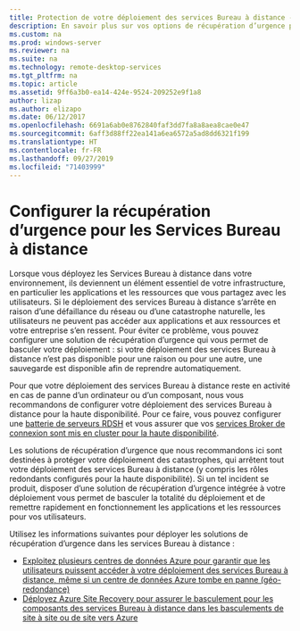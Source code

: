```yaml
---
title: Protection de votre déploiement des services Bureau à distance - Récupération d’urgence
description: En savoir plus sur vos options de récupération d’urgence pour les Services Bureau à distance
ms.custom: na
ms.prod: windows-server
ms.reviewer: na
ms.suite: na
ms.technology: remote-desktop-services
ms.tgt_pltfrm: na
ms.topic: article
ms.assetid: 9ff6a3b0-ea14-424e-9524-209252e9f1a8
author: lizap
ms.author: elizapo
ms.date: 06/12/2017
ms.openlocfilehash: 6691a6ab0e8762840faf3dd7fa8a8aea8cae0e47
ms.sourcegitcommit: 6aff3d88ff22ea141a6ea6572a5ad8dd6321f199
ms.translationtype: HT
ms.contentlocale: fr-FR
ms.lasthandoff: 09/27/2019
ms.locfileid: "71403999"
---
```

# <a name="configure-disaster-recovery-for-remote-desktop-services"></a>Configurer la récupération d’urgence pour les Services Bureau à distance

Lorsque vous déployez les Services Bureau à distance dans votre environnement, ils deviennent un élément essentiel de votre infrastructure, en particulier les applications et les ressources que vous partagez avec les utilisateurs. Si le déploiement des services Bureau à distance s’arrête en raison d’une défaillance du réseau ou d’une catastrophe naturelle, les utilisateurs ne peuvent pas accéder aux applications et aux ressources et votre entreprise s’en ressent. Pour éviter ce problème, vous pouvez configurer une solution de récupération d’urgence qui vous permet de basculer votre déploiement : si votre déploiement des services Bureau à distance n’est pas disponible pour une raison ou pour une autre, une sauvegarde est disponible afin de reprendre automatiquement.

Pour que votre déploiement des services Bureau à distance reste en activité en cas de panne d’un ordinateur ou d’un composant, nous vous recommandons de configurer votre déploiement des services Bureau à distance pour la haute disponibilité. Pour ce faire, vous pouvez configurer une [batterie de serveurs RDSH](rds-scale-rdsh-farm.md) et vous assurer que vos [services Broker de connexion sont mis en cluster pour la haute disponibilité](rds-connection-broker-cluster.md). 

Les solutions de récupération d’urgence que nous recommandons ici sont destinées à protéger votre déploiement des catastrophes, qui arrêtent tout votre déploiement des services Bureau à distance (y compris les rôles redondants configurés pour la haute disponibilité). Si un tel incident se produit, disposer d’une solution de récupération d’urgence intégrée à votre déploiement vous permet de basculer la totalité du déploiement et de remettre rapidement en fonctionnement les applications et les ressources pour vos utilisateurs.

Utilisez les informations suivantes pour déployer les solutions de récupération d’urgence dans les services Bureau à distance :

- [Exploitez plusieurs centres de données Azure pour garantir que les utilisateurs puissent accéder à votre déploiement des services Bureau à distance, même si un centre de données Azure tombe en panne (géo-redondance)](rds-multi-datacenter-deployment.md)
- [Déployez Azure Site Recovery pour assurer le basculement pour les composants des services Bureau à distance dans les basculements de site à site ou de site vers Azure](rds-disaster-recovery-with-azure.md)


